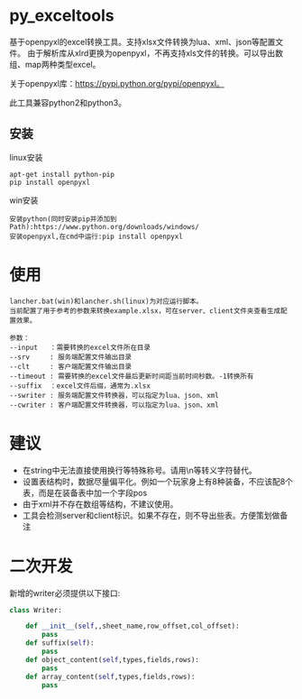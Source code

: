 # py_exceltools
基于openpyxl的excel转换工具。支持xlsx文件转换为lua、xml、json等配置文件。
由于解析库从xlrd更换为openpyxl，不再支持xls文件的转换。可以导出数组、map两种类型excel。

关于openpyxl库：https://pypi.python.org/pypi/openpyxl。

此工具兼容python2和python3。


## 安装

linux安装  

    apt-get install python-pip
    pip install openpyxl


win安装

    安装python(同时安装pip并添加到Path):https://www.python.org/downloads/windows/
    安装openpyxl,在cmd中运行:pip install openpyxl

# 使用
    lancher.bat(win)和lancher.sh(linux)为对应运行脚本。
    当前配置了用于参考的参数来转换example.xlsx，可在server、client文件夹查看生成配置效果。

    参数：
    --input   ：需要转换的excel文件所在目录
    --srv     : 服务端配置文件输出目录
    --clt     : 客户端配置文件输出目录
    --timeout : 需要转换的excel文件最后更新时间距当前时间秒数。-1转换所有
    --suffix  ：excel文件后缀，通常为.xlsx 
    --swriter : 服务端配置文件转换器，可以指定为lua、json、xml
    --cwriter : 客户端配置文件转换器，可以指定为lua、json、xml

# 建议
* 在string中无法直接使用换行等特殊称号。请用\n等转义字符替代。
* 设置表结构时，数据尽量偏平化。例如一个玩家身上有8种装备，不应该配8个表，而是在装备表中加一个字段pos
* 由于xml并不存在数组等结构，不建议使用。
* 工具会检测server和client标识。如果不存在，则不导出些表。方便策划做备注

# 二次开发
新增的writer必须提供以下接口:
```python
class Writer:

    def __init__(self,,sheet_name,row_offset,col_offset):
        pass
    def suffix(self):
        pass
    def object_content(self,types,fields,rows):
        pass
    def array_content(self,types,fields,rows):
        pass
```


